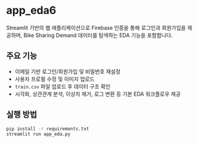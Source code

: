 # app_eda6

Streamlit 기반의 웹 애플리케이션으로 Firebase 인증을 통해 로그인과 회원가입을 제공하며,
Bike Sharing Demand 데이터를 탐색하는 EDA 기능을 포함합니다.

## 주요 기능
- 이메일 기반 로그인/회원가입 및 비밀번호 재설정
- 사용자 프로필 수정 및 이미지 업로드
- `train.csv` 파일 업로드 후 데이터 구조 확인
- 시각화, 상관관계 분석, 이상치 제거, 로그 변환 등 기본 EDA 워크플로우 제공

## 실행 방법
```bash
pip install -r requirements.txt
streamlit run app_eda.py
```

